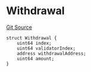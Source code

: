 # Withdrawal
[Git Source](https://github.com/lidofinance/community-staking-module/blob/d66a4396f737199bcc2932e5dd1066d022d333e0/src/lib/Types.sol)


```solidity
struct Withdrawal {
    uint64 index;
    uint64 validatorIndex;
    address withdrawalAddress;
    uint64 amount;
}
```

